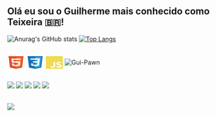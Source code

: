  ## Olá eu sou o Guilherme mais conhecido como Teixeira 🇧🇷!

![Anurag's GitHub stats](https://github-readme-stats.vercel.app/api?username=guilhermeteixeira00&show_icons=true&theme=highcontrast&hide)
[![Top Langs](https://github-readme-stats.vercel.app/api/top-langs/?username=guilhermeteixeira00&layout=compact&theme=highcontrast&hide)](https://github.com/anuraghazra/github-readme-stats)

<div style="display: inline_block"><br>
  <img align="center" alt="Gui-HTML" height="30" width="40" src="https://raw.githubusercontent.com/devicons/devicon/master/icons/html5/html5-original.svg">
  <img align="center" alt="Gui-CSS" height="30" width="40" src="https://raw.githubusercontent.com/devicons/devicon/master/icons/css3/css3-original.svg">
  <img align="center" alt="Gui-Js" height="30" width="40" src="https://raw.githubusercontent.com/devicons/devicon/master/icons/javascript/javascript-plain.svg">
  <img align="center" alt="Gui-Pawn" height="30" widht="50" src="https://a.imagem.app/bp23Ev.png">
</div>

  ##

<div>
  <a href="https://www.youtube.com/@Te1xe1ra00" target="_blank"><img src="https://img.shields.io/badge/YouTube-FF0000?style=for-the-badge&logo=youtube&logoColor=white" target="_blank"></a>
  <a href="https://www.twitch.tv/0_teixeira" target="_blank"><img src="https://img.shields.io/badge/Twitch-9146FF?style=for-the-badge&logo=twitch&logoColor=white" target="_blank"></a>
  <a href="https://www.instagram.com/teixeira_tatto_/" target="_blank"><img src="https://img.shields.io/badge/-Instagram-%23E4405F?style=for-the-badge&logo=instagram&logoColor=white" target="_blank" rel="external"></a>
  <a href="https://discord.gg/sZnuksgens" target="_blank"><img src="https://img.shields.io/badge/Discord-7289DA?style=for-the-badge&logo=discord&logoColor=white" target="_blank" rel="external"></a> 
  <a href="mailto:guilherme.teixeira00@outlook.com"><img src="https://img.shields.io/badge/-Hotmail-%23333?style=for-the-badge&logo=gmail&logoColor=white" target="_blank" rel="external"></a>
</div>
<br>

![](https://media4.giphy.com/media/26tn33aiTi1jkl6H6/giphy.gif?cid=6c09b952zc0dt6zyi6pr9ocpw1hcud3hfdom96l11rzhza8k&ep=v1_internal_gif_by_id&rid=giphy.gif&ct=g)
